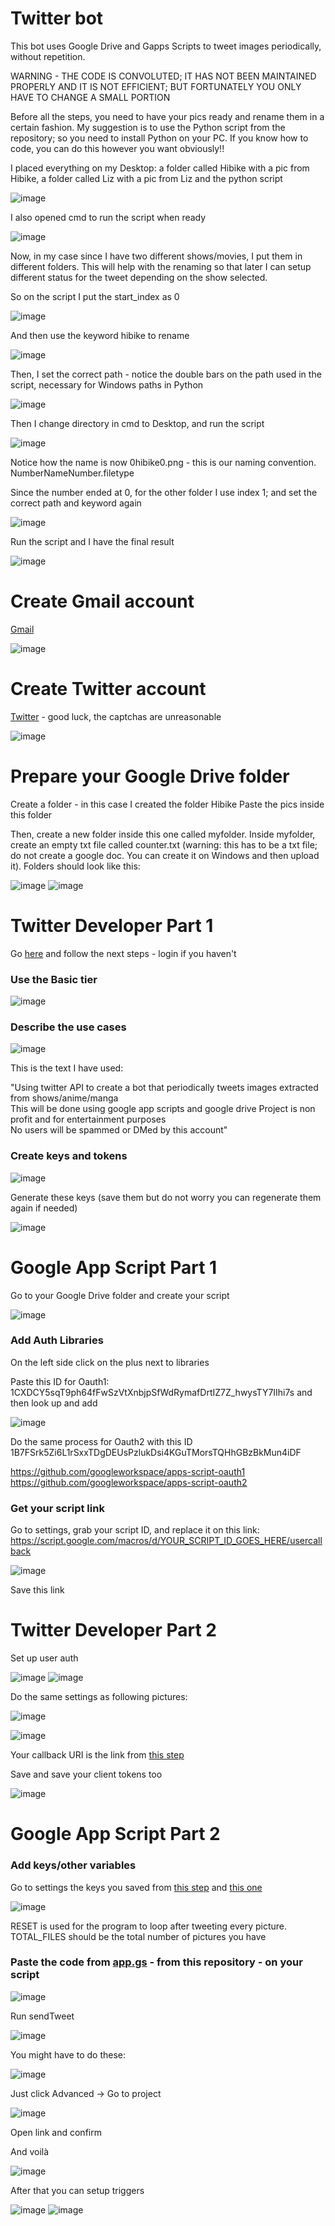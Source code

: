 # Twitter bot
This bot uses Google Drive and Gapps Scripts to tweet images periodically, without repetition.

WARNING - THE CODE IS CONVOLUTED; IT HAS NOT BEEN MAINTAINED PROPERLY AND IT IS NOT EFFICIENT; BUT FORTUNATELY YOU ONLY HAVE TO CHANGE A SMALL PORTION

Before all the steps, you need to have your pics ready and rename them in a certain fashion. My suggestion is to use the Python script from the repository; so you need to install Python on your PC. If you know how to code, you can do this however you want obviously!!

I placed everything on my Desktop: a folder called Hibike with a pic from Hibike, a folder called Liz with a pic from Liz and the python script

![image](https://github.com/larrysexample/bot/assets/150640746/e82a9cb9-05c1-4e4f-adcf-e611b0f6676b)

I also opened cmd to run the script when ready

![image](https://github.com/larrysexample/bot/assets/150640746/46327612-ff21-4953-8db5-1b67107b5bf3)

Now, in my case since I have two different shows/movies, I put them in different folders. This will help with the renaming so that later I can setup different status for the tweet depending on the show selected.

So on the script I put the start_index as 0

![image](https://github.com/larrysexample/bot/assets/150640746/a1f5cf73-886d-4119-944a-b13976d24b41)

And then use the keyword hibike to rename

![image](https://github.com/larrysexample/bot/assets/150640746/de13c1ae-6043-41e1-9d39-5ca2e71bceda)

Then, I set the correct path - notice the double bars on the path used in the script, necessary for Windows paths in Python

![image](https://github.com/larrysexample/bot/assets/150640746/cb8cf0dd-25e1-47bc-aeec-48925e805cb2)

Then I change directory in cmd to Desktop, and run the script

![image](https://github.com/larrysexample/bot/assets/150640746/4a801f47-240c-4452-9f9f-cc09345f6094)

Notice how the name is now 0hibike0.png - this is our naming convention. NumberNameNumber.filetype

Since the number ended at 0, for the other folder I use index 1; and set the correct path and keyword again

![image](https://github.com/larrysexample/bot/assets/150640746/803fada3-3e55-45d3-b200-74c5592a269d)

Run the script and I have the final result

![image](https://github.com/larrysexample/bot/assets/150640746/726db002-c959-47b0-ab27-c71a7de27f5f)

# Create Gmail account
[Gmail](https://gmail.com)

![image](https://github.com/larrysexample/bot/assets/150640746/add97cac-bc4e-499d-8507-4b9f9f98ea64)

# Create Twitter account
[Twitter](https://twitter.com) - 
good luck, the captchas are unreasonable

![image](https://github.com/larrysexample/bot/assets/150640746/5d22c2fe-b591-4f75-a2a1-778b8b016e11)

# Prepare your Google Drive folder
Create a folder - in this case I created the folder Hibike
Paste the pics inside this folder

Then, create a new folder inside this one called myfolder. Inside myfolder, create an empty txt file called counter.txt (warning: this has to be a txt file; do not create a google doc. You can create it on Windows and then upload it). Folders should look like this:

![image](https://github.com/larrysexample/bot/assets/150640746/95d8c5fd-46b4-4ccf-8911-6b11094e8ed7)
![image](https://github.com/larrysexample/bot/assets/150640746/76cba686-5fff-4b69-b94c-c5dfbed5512d)

# Twitter Developer Part 1
Go [here](https://developer.twitter.com/en/portal/dashboard) and follow the next steps - login if you haven't

### Use the Basic tier

![image](https://github.com/larrysexample/bot/assets/150640746/36d4f283-c176-4f48-b91d-8f8676c93259)

### Describe the use cases

![image](https://github.com/larrysexample/bot/assets/150640746/4071ee8b-e8b9-4a62-b1fc-fc39b92f1209)

This is the text I have used:

"Using twitter API to create a bot that periodically tweets images extracted from shows/anime/manga\
This will be done using google app scripts and google drive
Project is non profit and for entertainment purposes\
No users will be spammed or DMed by this account"

### Create keys and tokens

![image](https://github.com/larrysexample/bot/assets/150640746/02f24d41-985a-406c-ac78-8f778f811566)

Generate these keys (save them but do not worry you can regenerate them again if needed)

![image](https://github.com/larrysexample/bot/assets/150640746/0211861b-2dbc-4998-930a-ce161195798c)

# Google App Script Part 1
Go to your Google Drive folder and create your script

![image](https://github.com/larrysexample/bot/assets/150640746/cb55f745-3df9-4ed2-8afa-ee26b72d794a)

### Add Auth Libraries

On the left side click on the plus next to libraries

Paste this ID for Oauth1: 1CXDCY5sqT9ph64fFwSzVtXnbjpSfWdRymafDrtIZ7Z_hwysTY7IIhi7s  and then look up and add

![image](https://github.com/larrysexample/bot/assets/150640746/d42c57af-6c5c-463b-91ae-ee558294fe73)

Do the same process for Oauth2 with this ID 1B7FSrk5Zi6L1rSxxTDgDEUsPzlukDsi4KGuTMorsTQHhGBzBkMun4iDF 

https://github.com/googleworkspace/apps-script-oauth1
https://github.com/googleworkspace/apps-script-oauth2

### Get your script link
Go to settings, grab your script ID, and replace it on this link:
https://script.google.com/macros/d/YOUR_SCRIPT_ID_GOES_HERE/usercallback

![image](https://github.com/larrysexample/bot/assets/150640746/8af67d7a-412d-459e-9e7e-a851e14a7226)

Save this link

# Twitter Developer Part 2

Set up user auth

![image](https://github.com/larrysexample/bot/assets/150640746/10960dd2-c8e3-4845-a81c-3f39a4ea3d67)
![image](https://github.com/larrysexample/bot/assets/150640746/716811ef-2ff8-4300-adf7-db432415221c)

Do the same settings as following pictures:

![image](https://github.com/larrysexample/bot/assets/150640746/71c4a430-1ae4-40ec-8051-e29a6609fe39)

![image](https://github.com/larrysexample/bot/assets/150640746/5cd66f37-7eb2-4dda-94c2-fd17016bae51)

Your callback URI is the link from [this step](#get-your-script-link)

Save and save your client tokens too

![image](https://github.com/larrysexample/bot/assets/150640746/3113ded5-dff6-497b-bfec-b81aed7ec776)

# Google App Script Part 2

### Add keys/other variables
Go to settings the keys you saved from [this step](#create-keys-and-tokens) and [this one](#twitter-developer-part-2)

![image](https://github.com/larrysexample/bot/assets/150640746/dd9cef34-16fd-4ad2-b9dd-b1aa62f03931)

RESET is used for the program to loop after tweeting every picture. TOTAL_FILES should be the total number of pictures you have

### Paste the code from [app.gs](app.gs) - from this repository - on your script

![image](https://github.com/larrysexample/bot/assets/150640746/2f932e9f-84fc-45de-91ee-bdd26e474ec5)

Run sendTweet

![image](https://github.com/larrysexample/bot/assets/150640746/d55128ae-3cc4-4a3f-827f-8acefd500ea5)


You might have to do these:

![image](https://github.com/larrysexample/bot/assets/150640746/f41cdbf2-ecdf-439a-9852-64b44d84c3ce)

Just click Advanced -> Go to project

![image](https://github.com/larrysexample/bot/assets/150640746/f2d97f72-fd35-4a51-b3ca-30b12a33cfec)

Open link and confirm

And voilà

![image](https://github.com/larrysexample/bot/assets/150640746/82ff862d-6905-4c04-9485-7e8bc11eb6eb)

After that you can setup triggers

![image](https://github.com/larrysexample/bot/assets/150640746/ec97ce67-1499-45b0-953a-f7fcc594290e)
![image](https://github.com/larrysexample/bot/assets/150640746/84913f01-f809-45f9-901a-41819c10c06e)



